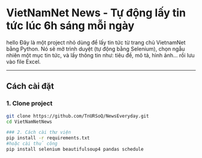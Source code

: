 # VietNamNet News - Tự động lấy tin tức lúc 6h sáng mỗi ngày
hello
Đây là một project nhỏ dùng để lấy tin tức từ trang chủ VietnamNet bằng Python. Nó sẽ mở trình duyệt (tự động bằng Selenium), chọn ngẫu nhiên một mục tin tức, và lấy thông tin như: tiêu đề, mô tả, hình ảnh… rồi lưu vào file Excel.

---

## Cách cài đặt

### 1. Clone project

```bash
git clone https://github.com/TnURSoQ/NewsEveryday.git
cd VietNamNetNews

### 2. Cách cài thư viện
pip install -r requirements.txt
#hoặc cài thủ công
pip install selenium beautifulsoup4 pandas schedule